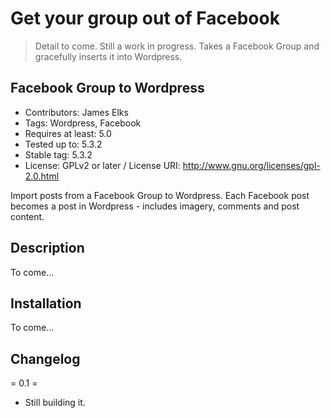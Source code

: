 # Get your group out of Facebook

> Detail to come. Still a work in progress.
> Takes a Facebook Group and gracefully inserts it into Wordpress.

## Facebook Group to Wordpress

* Contributors: James Elks
* Tags: Wordpress, Facebook
* Requires at least: 5.0
* Tested up to: 5.3.2
* Stable tag: 5.3.2
* License: GPLv2 or later / License URI: http://www.gnu.org/licenses/gpl-2.0.html

Import posts from a Facebook Group to Wordpress. Each Facebook post becomes a post in Wordpress - includes imagery, comments and post content.

## Description

To come...

## Installation

To come...

## Changelog

= 0.1 =
* Still building it.